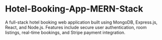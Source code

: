 # Hotel-Booking-App-MERN-Stack
A full-stack hotel booking web application built using MongoDB, Express.js, React, and Node.js. Features include secure user authentication, room listings, real-time bookings, and Stripe payment integration.
